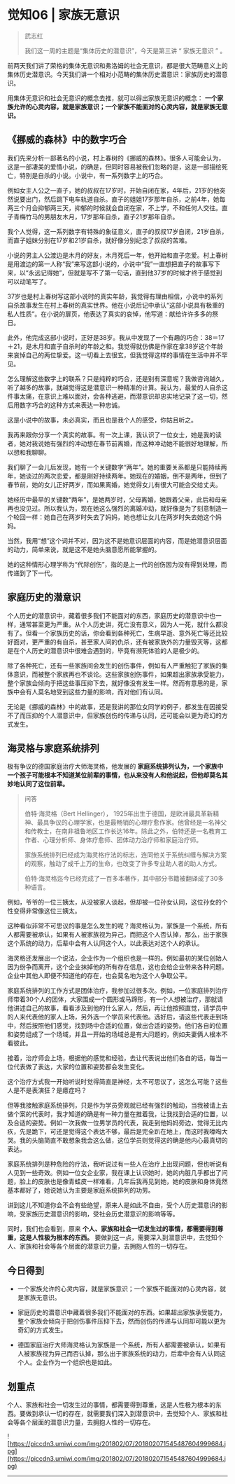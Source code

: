# 觉知06 | 家族无意识

> 武志红
> 
> 我们这一周的主题是“集体历史的潜意识”，今天是第三讲 “ 家族无意识 ” 。

前两天我们讲了荣格的集体无意识和弗洛姆的社会无意识，都是很大范畴意义上的集体历史潜意识。今天我们讲一个相对小范畴的集体历史潜意识：家族历史的潜意识。

用集体无意识和社会无意识的概念去推，就可以得出家族无意识的概念： **一个家族允许的心灵内容，就是家族意识；一个家族不能面对的心灵内容，就是家族无意识。**

## 《挪威的森林》中的数字巧合

我们先来分析一部著名的小说，村上春树的《挪威的森林》。很多人可能会认为，这是一部凄美的爱情小说，的确是，但同时容易被我们忽略的是，这是一部描绘死亡，特别是自杀的小说。小说中，有一系列数字上的巧合。

例如女主人公之一直子，她的叔叔在17岁时，开始自闭在家，4年后，21岁的他突然说要出门，然后跳下电车轨道自杀。直子的姐姐17岁那年自杀，之前4年，她每两三个月会抑郁两三天，抑郁的时候就会自闭在家，不上学，不和任何人交往。直子青梅竹马的男朋友木月，17岁那年自杀，直子21岁那年自杀。

我个人觉得，这一系列数字有特殊的象征意义，直子的叔叔17岁自闭，21岁自杀，而直子姐妹分别在17岁和21岁自杀，就好像分别纪念了叔叔的苦难。

小说的男主人公渡边是木月的好友，木月死后一年，他开始和直子恋爱。村上春树是用渡边的第一人称“我”来写这部小说的，小说中“我”一直想把直子的故事写下来，以“永远记得她”，但就是写不了第一句话，直到他37岁的时候才终于感觉到可以动笔写了。

37岁也是村上春树写这部小说时的真实年龄，我觉得有理由相信，小说中的系列自杀故事发生在村上春树的真实世界。他在小说后记中承认“这部小说具有极重的私人性质”。在小说的扉页，他表达了真实的哀悼，他写道：献给许许多多的祭日。

此外，他完成这部小说时，正好是38岁。我从中发现了一个有趣的巧合：38＝17＋21，是木月和直子自杀时的年龄之和。我觉得就仿佛是作家在拿38岁这个年龄来哀悼自己的两位挚爱。这一切看上去很玄，但我觉得这样的事情在生活中并不罕见。

怎么理解这些数字上的联系？只是纯粹的巧合，还是别有深意呢？我做咨询越久，听了越多的故事，就越觉得这是潜意识一种精准的计算。我认为，最爱的人自杀这件事太痛，在意识上难以面对，会各种逃避，而潜意识却忠实地记录了这一切，然后用数字巧合的这种方式来表达一种忠诚。

这是小说中的故事，未必真实，而且也是我个人的感受，你姑且听之。

我再来跟你分享一个真实的故事。有一次上课，我认识了一位女士，她是我的读者，她对我说她有强烈的冲动想在春节前离婚，而这种冲动她不能很好地理解，所以想和我聊聊。

我们聊了一会儿后发现，她有一个关键数字“两年”。她的重要关系都是只能持续两年，她谈过的两次恋爱，都是刚好持续两年。她现在的婚姻，倒不是两年，但到了春节前，她的女儿正好两岁，而如果离婚，她觉得女儿有很大可能会交给丈夫。

她经历中最早的关键数“两年”，是她两岁时，父母离婚，她跟着父亲，此后和母亲再也没见过。所以我认为，现在她这么强烈的离婚冲动，就好像是为了刻意制造一个轮回一样：她自己在两岁时失去了妈妈，她也想让女儿在两岁时失去她这个妈妈。

当然，我用“想”这个词并不对，因为这不是她意识层面的内容，而是她潜意识层面的动力，简单来说，就是这不是她头脑意愿所能掌握的。

她的这种情形心理学称为“代际创伤”，指的是上一代的创伤因为没有得到处理，而传递到了下一代。

## 家庭历史的潜意识

个人历史的潜意识中，藏着很多我们不能面对的东西，家庭历史的潜意识中也一样，通常甚至更为严重。从个人历史讲，死亡没有意义，因为人一死，就什么都没有了。但看一个家族历史的话，你会看到各种死亡，生病早逝、意外死亡等还比较好面对，更严重的有自杀，甚至家人间的仇杀，还有被家族外的力量毁灭等，这都是在个人历史的潜意识中很难会遇到的，毕竟有濒死体验的人是极少的。

除了各种死亡，还有一些家族间会发生的创伤事件，例如有人严重触犯了家族的集体意识，而被整个家族再也不谈论。这些家族创伤事件，如果超出家族承受能力，整个家族会倾向于把这些事压抑下去，就好像没有发生一样。然而有意思的是，家族中会有人莫名地受到这些力量的影响，而对他们有认同。

无论是《挪威的森林》中的故事，还是我讲的那位女同学的例子，都发生在因接受不了而压抑的个人潜意识中，但家族创伤的传递与认同，还可能会以更为奇幻的方式发生。

## 海灵格与家庭系统排列

极有争议的德国家庭治疗大师海灵格，他发展的 **家庭系统排列认为，一个家族中一个孩子可能根本不知道某位前辈的事情，也从来没有人和他说起，但他却莫名其妙地认同了这位前辈。**

> 问答
> 
> 伯特·海灵格（Bert Hellinger）， 1925年出生于德国，是欧洲最具革新精神、最具争议的心理学家，也是最畅销的心理疗愈作家。他曾经是一名神父和传教士，在南非祖鲁地区工作长达16年。除此之外，伯特还是一名教育工作者、心理分析师、身体疗愈师、团体动力治疗师和家庭治疗师。
> 
> 家族系统排列已经成为海灵格疗法的标志，连同他关于系统纠缠与解决方案的观察，触动了成千上万的生命，也改变了许多专业助人者的助人方式。
> 
> 伯特·海灵格迄今已经完成了一百多本著作，其中部分书籍被翻译成了30多种语言。

例如，爷爷的一位三姨太，从没被家人谈起，但却被一位孙女认同，这位孙女的个性变得非常像这位三姨太。

这种看似非常不可思议的事是怎么发生的呢？海灵格认为，家族是一个系统，所有人都需要被承认，如果有人被家族视为异己，而把这个人否认掉，那么，出于家族这个系统的动力，后辈中会有人认同这个人，以此表达对这个人的承认。

海灵格还发展出一个说法，企业作为一个组织也是一样的。例如最初的某位创始人因为纷争而离开，这个企业抹掉他的所有存在信息，这也会给企业带来各种问题。企业中其他人即便不知道他的存在，也会莫名地为这个人争取公平。

家庭系统排列的工作方式是团体治疗，我参加过很多次。例如，一位家庭排列治疗师带着30个人的团体，大家围成一个圆形或马蹄形，有一个人想被治疗，那就请他讲述自己的故事，看看涉及到他的什么家人，然后，再让他按照直觉，请学员中的人来代表他的家人上场，另外选一个学员来代表他。选好后，请这些代表走到场中，然后按照他们感觉，找到场中合适的位置，做出合适的姿势。他们各自的位置和姿势组成了一个场域，并且一开始的场域总是有大问题的，例如夫妻俩人根本不看彼此。

接着，治疗师会上场，根据他的感觉和经验，去让代表说出他们各自的话，每当一位代表做了表达，大家的位置和姿势都会发生变化。

这个治疗方式我一开始听说时觉得简直是神经，太不可思议了，这怎么可能？这些人是不是表演狂？是癔症吗？

但等我接触家庭系统排列，只是作为学员旁观就已经有强烈的触动，当我被请上去做个案的代表时，我才知道的确是有一种力量在推着我，让我找到合适的位置，以及合适的姿势。例如一次我做一位男学员的代表，我走到他妈妈旁边，觉得无比内疚，先是跪下，可还是觉得这个表达不够，最后是完全趴在地上，而这时我嚎啕大哭。我的头脑简直不敢想象我会这么做，这位学员则觉得这的确是他内心最真切的表达。

家庭系统排列是种危险的疗法，我听说过有一些人在治疗上出现问题，但也听说有人见到一些奇效。例如一位女企业家，我在课上认识她时，她的内脏几乎都出了问题，脸上的皮肤也是像青蛙皮一样难看，几年后我再见到她，她的皮肤和身体竟然基本都好了，她说她认为主要是家庭系统排列的功劳。

讲到这儿不知道你会不会有些绝望，原来人是如此不自由，受个人历史潜意识的影响，受家族历史潜意识的影响，受社会历史潜意识的影响等等。

同时，我们也会看到，原来 **个人、家族和社会一切发生过的事情，都需要得到尊重，这是人性极为根本的东西。** 要做到这一点，需要深入到潜意识中，去觉知个人、家族和社会等各个层面的潜意识力量，去拥抱人性的一切存在。

## 今日得到

* 一个家族允许的心灵内容，就是家族意识；一个家族不能面对的心灵内容，就是家族无意识。

* 家庭历史的潜意识中藏着很多我们不能面对的东西。如果超出家族承受能力，整个家族会倾向于把创伤事件压抑下去，然而创伤的传递与认同却可能以更为奇幻的方式发生。

* 德国家庭治疗大师海灵格认为家族是一个系统，所有人都需要被承认，如果有人被家族视为异己而否认掉，那么出于家族系统的动力，后辈中会有人认同这个人。企业作为一个组织也是如此。

## 划重点

个人、家族和社会一切发生过的事情，都需要得到尊重，这是人性极为根本的东西。要做到承认一切的存在，就需要我们深入到潜意识中，去觉知个人、家族和社会等各个层面的潜意识力量，去拥抱人性的一切存在。

![https://piccdn3.umiwi.com/img/201802/07/201802071545487604999684.jpg](https://piccdn3.umiwi.com/img/201802/07/201802071545487604999684.jpg)

---
